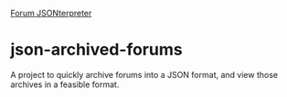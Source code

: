 [Forum JSONterpreter](https://oiniteoderfla12.github.io/json-archived-forums/)
# json-archived-forums
A project to quickly archive forums into a JSON format, and view those archives in a feasible format.
